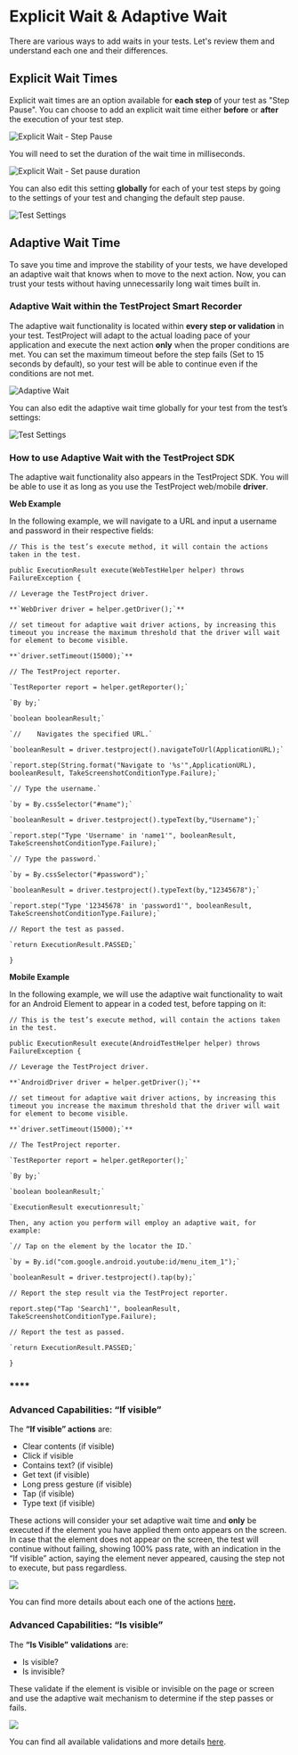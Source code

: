 # Explicit Wait & Adaptive Wait

There are various ways to add waits in your tests. Let's review them and understand each one and their differences.

## **Explicit Wait Times**

Explicit wait times are an option available for **each step** of your test as "Step Pause". You can choose to add an explicit wait time either **before** or **after** the execution of your test step.

![Explicit Wait - Step Pause](../.gitbook/assets/explicit-wait.png)

You will need to set the duration of the wait time in milliseconds.

![Explicit Wait - Set pause duration](../.gitbook/assets/explicit-wait-set-time.png)

You can also edit this setting **globally** for each of your test steps by going to the settings of your test and changing the default step pause.

![Test Settings](../.gitbook/assets/test-settings.png)

## **Adaptive Wait Time**

To save you time and improve the stability of your tests, we have developed an adaptive wait that knows when to move to the next action. Now, you can trust your tests without having unnecessarily long wait times built in.

### **Adaptive Wait within the TestProject Smart Recorder**

The adaptive wait functionality is located within **every step or validation** in your test. TestProject will adapt to the actual loading pace of your application and execute the next action **only** when the proper conditions are met. You can set the maximum timeout before the step fails \(Set to 15 seconds by default\), so your test will be able to continue even if the conditions are not met.

![Adaptive Wait](../.gitbook/assets/adaptive-waits.png)

You can also edit the adaptive wait time globally for your test from the test’s settings:

![Test Settings](../.gitbook/assets/test-settings.png)

### **How to use Adaptive Wait with the TestProject SDK**

The adaptive wait functionality also appears in the TestProject SDK. You will be able to use it as long as you use the TestProject web/mobile **driver**.

**Web Example**

In the following example, we will navigate to a URL and input a username and password in their respective fields:

`// This is the test’s execute method, it will contain the actions taken in the test.`

  `public ExecutionResult execute(WebTestHelper helper) throws FailureException {`

`// Leverage the TestProject driver.`

    **`WebDriver driver = helper.getDriver();`**

   `// set timeout for adaptive wait driver actions, by increasing this timeout you increase the maximum threshold that the driver will wait for element to become visible.`

    **`driver.setTimeout(15000);`**

`// The TestProject reporter.`

    `TestReporter report = helper.getReporter();`

    `By by;`

    `boolean booleanResult;`

    `//    Navigates the specified URL.`

    `booleanResult = driver.testproject().navigateToUrl(ApplicationURL);`

    `report.step(String.format("Navigate to '%s'",ApplicationURL), booleanResult, TakeScreenshotConditionType.Failure);`

    `// Type the username.`

    `by = By.cssSelector("#name");`

    `booleanResult = driver.testproject().typeText(by,"Username");`

    `report.step("Type 'Username' in 'name1'", booleanResult, TakeScreenshotConditionType.Failure);`

    `// Type the password.`

    `by = By.cssSelector("#password");`

    `booleanResult = driver.testproject().typeText(by,"12345678");`

    `report.step("Type '12345678' in 'password1'", booleanResult, TakeScreenshotConditionType.Failure);`

`// Report the test as passed.`

    `return ExecutionResult.PASSED;`

  `}`

**Mobile Example**

In the following example, we will use the adaptive wait functionality to wait for an Android Element to appear in a coded test, before tapping on it:

`// This is the test’s execute method, will contain the actions taken in the test.`

`public ExecutionResult execute(AndroidTestHelper helper) throws FailureException {`

   `// Leverage the TestProject driver.`

    **`AndroidDriver driver = helper.getDriver();`**

   `// set timeout for adaptive wait driver actions, by increasing this timeout you increase the maximum threshold that the driver will wait for element to become visible.`

    **`driver.setTimeout(15000);`**

`// The TestProject reporter.`

    `TestReporter report = helper.getReporter();`

    `By by;`

    `boolean booleanResult;`

    `ExecutionResult executionresult;`

`Then, any action you perform will employ an adaptive wait, for example:`

    `// Tap on the element by the locator the ID.`

    `by = By.id("com.google.android.youtube:id/menu_item_1");`

    `booleanResult = driver.testproject().tap(by);`

`// Report the step result via the TestProject reporter.`

`report.step("Tap 'Search1'", booleanResult, TakeScreenshotConditionType.Failure);`

`// Report the test as passed.`

    `return ExecutionResult.PASSED;`

  `}`

### \*\*\*\*

### **Advanced Capabilities: “If visible”**

The **“If visible” actions** are:

* Clear contents \(if visible\)
* Click if visible
* Contains text? \(if visible\)
* Get text \(if visible\)
* Long press gesture \(if visible\)
* Tap \(if visible\)
* Type text \(if visible\)

These actions will consider your set adaptive wait time and **only** be executed if the element you have applied them onto appears on the screen. In case that the element does not appear on the screen, the test will continue without failing, showing 100% pass rate, with an indication in the “If visible” action, saying the element never appeared, causing the step not to execute, but pass regardless.

![](../.gitbook/assets/if-visible-action.png)



You can find more details about each one of the actions [here](https://docs.testproject.io/testproject-addons/available-addons/visible-elements-operations-addon#available-actions)**.**

### **Advanced Capabilities: “Is visible”**

The **“Is Visible”** **validations** are:

* Is visible?
* Is invisible?

These validate if the element is visible or invisible on the page or screen and use the adaptive wait mechanism to determine if the step passes or fails.

![](../.gitbook/assets/is-visible-actions.png)

You can find all available validations and more details [here](https://docs.testproject.io/getting-started/available-validations).

